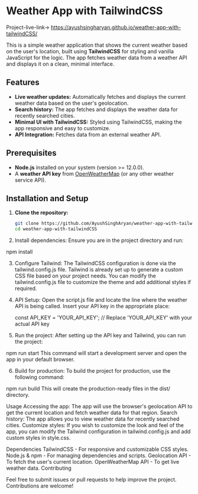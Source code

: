 # Weather App with TailwindCSS

Project-live-link->  https://ayushsingharyan.github.io/weather-app-with-tailwindCSS/

This is a simple weather application that shows the current weather based on the user's location, built using **TailwindCSS** for styling and vanilla JavaScript for the logic. The app fetches weather data from a weather API and displays it on a clean, minimal interface.


## Features
- **Live weather updates:** Automatically fetches and displays the current weather data based on the user's geolocation.
- **Search history:** The app fetches and displays the weather data for recently searched cities.
- **Minimal UI with TailwindCSS:** Styled using TailwindCSS, making the app responsive and easy to customize.
- **API Integration:** Fetches data from an external weather API.

## Prerequisites
- **Node.js** installed on your system (version >= 12.0.0).
- A **weather API key** from [OpenWeatherMap](https://openweathermap.org/api) (or any other weather service API).

## Installation and Setup

1. **Clone the repository:**
   ```bash
   git clone https://github.com/AyushSinghAryan/weather-app-with-tailwindCSS.git
   cd weather-app-with-tailwindCSS

2. Install dependencies: Ensure you are in the project directory and run:

npm install

3. Configure Tailwind: The TailwindCSS configuration is done via the tailwind.config.js file. Tailwind is already set up to generate a custom CSS file based on your project needs. You can modify the tailwind.config.js file to customize the theme and add additional styles if required.

4. API Setup: Open the script.js file and locate the line where the weather API is being called. Insert your API key in the appropriate place:

   const API_KEY = 'YOUR_API_KEY';  // Replace 'YOUR_API_KEY' with your actual API key

5. Run the project: After setting up the API key and Tailwind, you can run the project:

npm run start
This command will start a development server and open the app in your default browser.

6. Build for production: To build the project for production, use the following command:

npm run build
This will create the production-ready files in the dist/ directory.

Usage
Accessing the app: The app will use the browser's geolocation API to get the current location and fetch weather data for that region.
Search history: The app allows you to view weather data for recently searched cities.
Customize styles: If you wish to customize the look and feel of the app, you can modify the Tailwind configuration in tailwind.config.js and add custom styles in style.css.

Dependencies
TailwindCSS - For responsive and customizable CSS styles.
Node.js & npm - For managing dependencies and scripts.
Geolocation API - To fetch the user's current location.
OpenWeatherMap API - To get live weather data.
Contributing

Feel free to submit issues or pull requests to help improve the project. Contributions are welcome!

